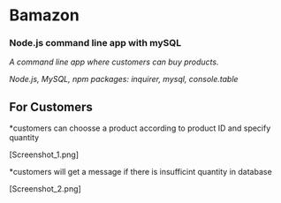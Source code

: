 # Bamazon
### Node.js command line app with mySQL

*A command line app where customers can buy products.*

*Node.js, MySQL, npm packages: inquirer, mysql, console.table*

## For Customers

*customers can choosse a product according to product ID and specify quantity

[Screenshot_1.png]

*customers will get a message if there is insufficint quantity in database

[Screenshot_2.png]